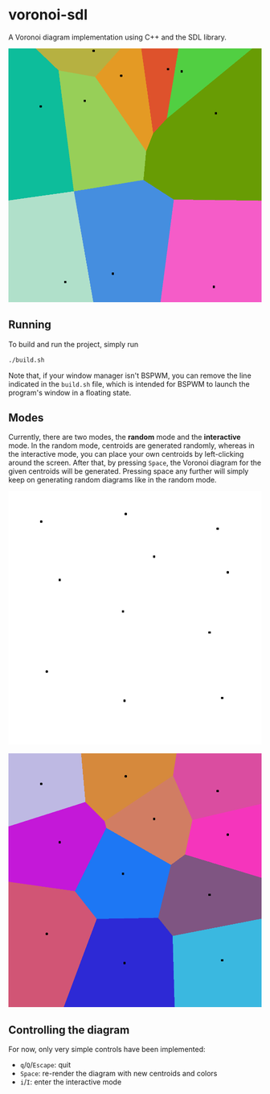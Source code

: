 # voronoi-sdl

A Voronoi diagram implementation using C++ and the SDL library.

![Random mode Voronoi diagram](/screenshots/random_centroids.png?raw=true)

## Running

To build and run the project, simply run

```bash
./build.sh
```

Note that, if your window manager isn't BSPWM, you can remove the line indicated in the `build.sh` file, which is intended for BSPWM to launch the program's window in a floating state.

## Modes

Currently, there are two modes, the **random** mode and the **interactive** mode. In the random mode, centroids are generated randomly, whereas in the interactive mode, you can place your own centroids by left-clicking around the screen. After that, by pressing `Space`, the Voronoi diagram for the given centroids will be generated. Pressing space any further will simply keep on generating random diagrams like in the random mode.

![Interactive mode Voronoi diagram, before coloring](/screenshots/interactive_centroids.png?raw=true "Centroids placed manually in interactive mode")

![Interactive mode Voronoi diagram, colored](/screenshots/interactive_centroids_colored.png?raw=true "Corresponding Voronoi diagram")

## Controlling the diagram

For now, only very simple controls have been implemented:

- `q`/`Q`/`Escape`: quit
- `Space`: re-render the diagram with new centroids and colors
- `i`/`I`: enter the interactive mode
